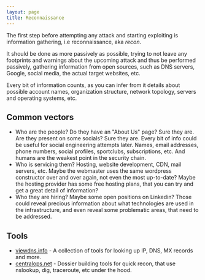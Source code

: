 ```yaml
---
layout: page
title: Reconnaissance
---
```

The first step before attempting any attack and starting exploiting is
information gathering, i.e reconnaissance, aka _recon_.

It should be done as more passively as possible, trying to not leave any
footprints and warnings about the upcoming attack and thus be performed
passively, gathering information from open sources, such as DNS servers, Google,
social media, the actual target websites, etc.

Every bit of information counts, as you can infer from it details about possible
account names, organization structure, network topology, servers and operating
systems, etc.

## Common vectors

* Who are the people? Do they have an "About Us" page? Sure they are. Are they
  present on some socials? Sure they are. Every bit of info could be useful for
  social engineering attempts later. Names, email addresses, phone numbers,
  social profiles, sportclubs, subscriptions, etc. And humans are the weakest
  point in the security chain.
* Who is servicing them? Hosting, website development, CDN, mail servers, etc.
  Maybe the webmaster uses the same wordpress constructor over and over again,
  not even the most up-to-date? Maybe the hosting provider has some free hosting
  plans, that you can try and get a great detail of information?
* Who they are hiring? Maybe some open positions on Linkedin? Those could reveal
  precious information about what technologies are used in the infrastructure,
  and even reveal some problematic areas, that need to be addressed.


## Tools
* [viewdns.info](https://viewdns.info) - A collection of tools for looking up
  IP, DNS, MX records and more.
* [centralops.net](https://centralops.net) - Dossier building tools for quick
  recon, that use nslookup, dig, traceroute, etc under the hood.
